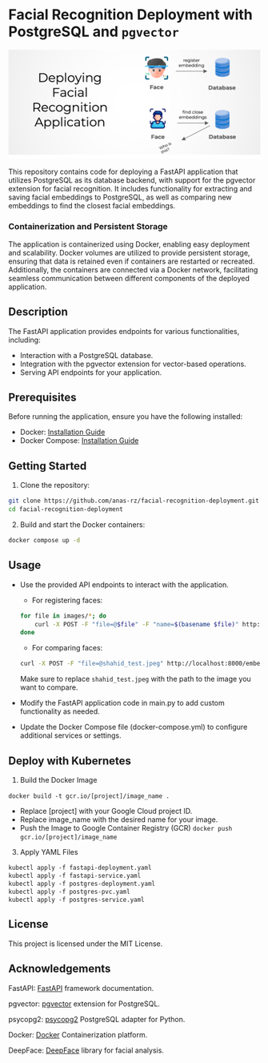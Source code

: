 # Facial Recognition Deployment with PostgreSQL and `pgvector`

![Deploying App](deploying-app.png)

This repository contains code for deploying a FastAPI application that utilizes PostgreSQL as its database backend, with support for the pgvector extension for facial recognition. It includes functionality for extracting and saving facial embeddings to PostgreSQL, as well as comparing new embeddings to find the closest facial embeddings.

### Containerization and Persistent Storage

The application is containerized using Docker, enabling easy deployment and scalability. Docker volumes are utilized to provide persistent storage, ensuring that data is retained even if containers are restarted or recreated. Additionally, the containers are connected via a Docker network, facilitating seamless communication between different components of the deployed application.

## Description

The FastAPI application provides endpoints for various functionalities, including:

- Interaction with a PostgreSQL database.
- Integration with the pgvector extension for vector-based operations.
- Serving API endpoints for your application.

## Prerequisites

Before running the application, ensure you have the following installed:

- Docker: [Installation Guide](https://docs.docker.com/get-docker/)
- Docker Compose: [Installation Guide](https://docs.docker.com/compose/install/)

## Getting Started

1. Clone the repository:

```bash
git clone https://github.com/anas-rz/facial-recognition-deployment.git
cd facial-recognition-deployment

```

2. Build and start the Docker containers:

```bash
docker compose up -d
```



## Usage
- Use the provided API endpoints to interact with the application.

    - For registering faces:
    
    ```bash
    for file in images/*; do
        curl -X POST -F "file=@$file" -F "name=$(basename $file)" http://localhost:8000/embeddings
    done
    ```
    
    - For comparing faces:
    
    ```bash
    curl -X POST -F "file=@shahid_test.jpeg" http://localhost:8000/embeddings/closest
    ```
    
    Make sure to replace `shahid_test.jpeg` with the path to the image you want to compare.

- Modify the FastAPI application code in main.py to add custom functionality as needed.
- Update the Docker Compose file (docker-compose.yml) to configure additional services or settings.

##  Deploy with Kubernetes
1. Build the Docker Image

`docker build -t gcr.io/[project]/image_name . `
-   Replace [project] with your Google Cloud project ID.
-   Replace image_name with the desired name for your image.
-   Push the Image to Google Container Registry (GCR)
`docker push gcr.io/[project]/image_name`
3. Apply YAML Files

```
kubectl apply -f fastapi-deployment.yaml
kubectl apply -f fastapi-service.yaml
kubectl apply -f postgres-deployment.yaml
kubectl apply -f postgres-pvc.yaml
kubectl apply -f postgres-service.yaml 
```
## License
This project is licensed under the MIT License.

## Acknowledgements
FastAPI: [FastAPI](https://fastapi.tiangolo.com/) framework documentation.

pgvector: [pgvector](https://github.com/ankane/pgvector) extension for PostgreSQL.

psycopg2: [psycopg2](https://github.com/psycopg/psycopg2) PostgreSQL adapter for Python.

Docker: [Docker](https://www.docker.com/) Containerization platform.

DeepFace: [DeepFace](https://github.com/serengil/deepface) library for facial analysis.

